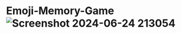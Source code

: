 ﻿# Emoji-Memory-Game![Screenshot 2024-06-24 213054](https://github.com/bwoyjaedonb/Emoji-Memory-Game/assets/89319773/fbe76149-d591-4d87-821d-453d19423e4c)

 

